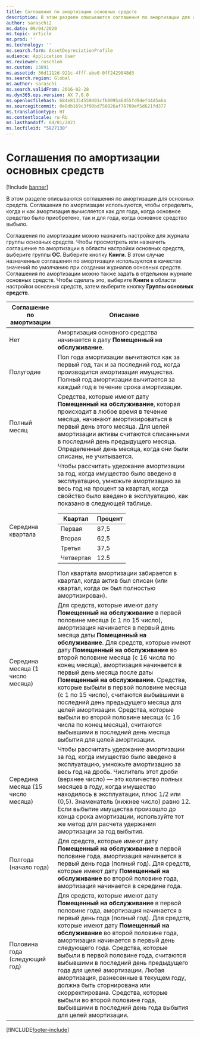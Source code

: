 ```yaml
---
title: Соглашения по амортизации основных средств
description: В этом разделе описываются соглашения по амортизации для основных средств.
author: saraschi2
ms.date: 09/04/2020
ms.topic: article
ms.prod: ''
ms.technology: ''
ms.search.form: AssetDepreciationProfile
audience: Application User
ms.reviewer: roschlom
ms.custom: 13891
ms.assetid: 36d1112d-921c-4fff-abe0-0ff2429848d3
ms.search.region: Global
ms.author: saraschi
ms.search.validFrom: 2016-02-28
ms.dyn365.ops.version: AX 7.0.0
ms.openlocfilehash: 684e81354559401cfb0095a6455fd9def44d5a6a
ms.sourcegitcommit: 0e8db169c3f90bd750826af76709ef5d621fd377
ms.translationtype: HT
ms.contentlocale: ru-RU
ms.lasthandoff: 04/01/2021
ms.locfileid: "5827130"
---
```

# <a name="fixed-asset-depreciation-conventions"></a>Соглашения по амортизации основных средств

[!include [banner](../includes/banner.md)]

В этом разделе описываются соглашения по амортизации для основных средств. Соглашения по амортизации используются, чтобы определить, когда и как амортизация вычисляется как для года, когда основное средство было приобретено, так и для года, когда основное средство выбыло.

Соглашения по амортизации можно назначить настройке для журнала группы основных средств. Чтобы просмотреть или назначить соглашение по амортизации в области настройки основных средств, выберите группы **ОС**. Выберите кнопку **Книги**. В этом случае назначенные соглашения по амортизации используются в качестве значений по умолчанию при создании журналов основных средств. Соглашения по амортизации можно также задать в отдельном журнале основных средств. Чтобы сделать это, выберите **Книги** в области настройки основных средств, затем выберите кнопку **Группы основных средств**.

| Соглашение по амортизации   | Описание |
|---------------------------|-------------|
| Нет                      | Амортизация основного средства начинается в дату <strong>Помещенный на обслуживание</strong>. |
| Полугодие                 | Пол года амортизации вычитаются как за первый год, так и за последний год, когда производится амортизация имущества. Полный год амортизации вычитается за каждый год в течение срока амортизации. |
| Полный месяц                | Средства, которые имеют дату <strong>Помещенный на обслуживание</strong>, которая происходит в любое время в течение месяца, начинают амортизироваться в первый день этого месяца. Для целей амортизации активы считаются списанными в последний день предыдущего месяца. Определенный день месяца, когда они были списаны, не учитывается. |
| Середина квартала               | Чтобы рассчитать удержание амортизации за год, когда имущество было введено в эксплуатацию, умножьте амортизацию за весь год на процент за квартал, когда свойство было введено в эксплуатацию, как показано в следующей таблице.<table><thead><tr><th>Квартал</th><th>Процент</th></tr></thead><tbody><tr><td>Первая</td><td>87,5</td></tr><tr><td>Вторая</td><td>62,5</td></tr><tr><td>Третья</td><td>37,5</td></tr><tr><td>Четвертая</td><td>12.5</td></tr></tbody></table>Пол квартала амортизации забирается в квартал, когда актив был списан (или квартал, когда он был полностью амортизирован). |
| Середина месяца (1 число месяца)  | Для средств, которые имеют дату <strong>Помещенный на обслуживание</strong> в первой половине месяца (с 1 по 15 число), амортизация начинается в первый день месяца даты <strong>Помещенный на обслуживание</strong>. Для средств, которые имеют дату <strong>Помещенный на обслуживание</strong> во второй половине месяца (с 16 числа по конец месяца), амортизация начинается в первый день месяца после даты <strong>Помещенный на обслуживание</strong>. Средства, которые выбыли в первой половине месяца (с 1 по 15 число), считаются выбывшими в последний день предыдущего месяца для целей амортизации. Средства, которые выбыли во второй половине месяца (с 16 числа по конец месяца), считаются выбывшими в последний день месяца выбытия для целей амортизации. |
| Середина месяца (15 число месяца) | Чтобы рассчитать удержание амортизации за год, когда имущество было введено в эксплуатацию, умножьте амортизацию за весь год на дробь. Числитель этот дроби (верхнее число) — это количество полных месяцев в году, когда имущество находилось в эксплуатации, плюс 1/2 или (0,5). Знаменатель (нижнее число) равно 12. Если выбытие имущества произошло до конца срока амортизации, используйте тот же метод для расчета удержания амортизации за год выбытия. |
| Полгода (начало года) | Для средств, которые имеют дату <strong>Помещенный на обслуживание</strong> в первой половине года, амортизация начинается в первый день года (полный год). Для средств, которые имеют дату <strong>Помещенный на обслуживание</strong> во второй половине года, амортизация начинается в середине года. |
| Половина года (следующий год)     | Для средств, которые имеют дату <strong>Помещенный на обслуживание</strong> в первой половине года, амортизация начинается в первый день года (полный год). Для средств, которые имеют дату <strong>Помещенный на обслуживание</strong> во второй половине года, амортизация начинается в первый день следующего года. Средства, которые выбыли в первой половине года, считаются выбывшими в последний день предыдущего года для целей амортизации. Любая амортизация, разнесенные в текущем году, должна быть сторнирована или скорректирована. Средства, которые выбыли во второй половине года, выбывшими в последний день года выбытия для целей амортизации. |


[!INCLUDE[footer-include](../../includes/footer-banner.md)]